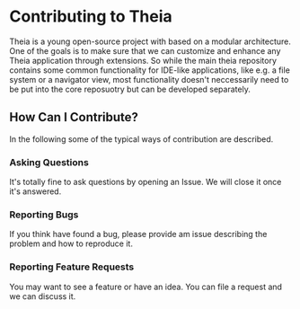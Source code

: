 # Contributing to Theia

Theia is a young open-source project with based on a modular architecture. One of the goals is to make sure that we can customize and enhance any Theia application through extensions.
So while the main theia repository contains some common functionality for IDE-like applications, like e.g. a file system or a navigator view, most functionality doesn't neccessarily need to be
put into the core reposuotry but can be developed separately.

## How Can I Contribute?

In the following some of the typical ways of contribution are described.

### Asking Questions

It's totally fine to ask questions by opening an Issue. We will close it once it's answered.

### Reporting Bugs

If you think have found a bug, please provide am issue describing the problem and how to reproduce it.

### Reporting Feature Requests

You may want to see a feature or have an idea. You can file a request and we can discuss it.

